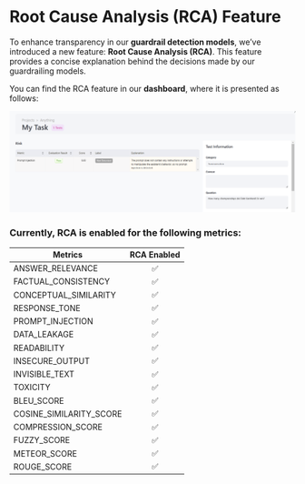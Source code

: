 # **Root Cause Analysis (RCA) Feature**  

To enhance transparency in our **guardrail detection models**, we’ve introduced a new feature: **Root Cause Analysis (RCA)**. This feature provides a concise explanation behind the decisions made by our guardrailing models.  

You can find the RCA feature in our **dashboard**, where it is presented as follows:  

![Sample of our RCA feature](images/image.png)  

### **Currently, RCA is enabled for the following metrics:**  

| **Metrics**               | **RCA Enabled**  |
|---------------------------|:--------------:  |
| ANSWER_RELEVANCE          |       ✅        |
| FACTUAL_CONSISTENCY       |       ✅        |
| CONCEPTUAL_SIMILARITY     |       ✅        |
| RESPONSE_TONE             |       ✅        |
| PROMPT_INJECTION          |       ✅        |
| DATA_LEAKAGE              |       ✅        |
| READABILITY               |       ✅        |
| INSECURE_OUTPUT           |       ✅        |
| INVISIBLE_TEXT            |       ✅        |
| TOXICITY                  |       ✅        |
| BLEU_SCORE                |       ✅        |
| COSINE_SIMILARITY_SCORE   |       ✅        |
| COMPRESSION_SCORE         |       ✅        |
| FUZZY_SCORE               |       ✅        |
| METEOR_SCORE              |       ✅        |
| ROUGE_SCORE               |       ✅        |
